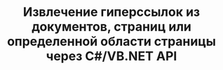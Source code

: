 ---
############################# Static ############################
layout: "auto-gen-gist"
draft: false
path: "ru/parser/net/extract/xltx/"
otherformats: DOC DOT DOCX DOCM DOTX DOTM TXT ODT OTT RTF PDF XHTML MHTML MD XML EPUB FB2 CHM XLS XLT XLSX XLSM XLSB XLTM ODS CSV OTS XLA XLAM PPT PPTX  PPS POT PPSX PPTM POTX PPSM ODP OTP PST OST EML EMLX MSG ONE 

############################# Head ############################
head_title: ".NET API для анализа и извлечения гиперссылок из документов, страниц или области страницы"
head_description: "GroupDocs.Parser .NET API позволяет программистам извлекать гиперссылки из документов, страниц или областей страниц PDF, DOCX, XLSX, CSV, PPTX, EML, MSG, EPUB и многих других."

############################# Header ############################
title: "Извлечение гиперссылок из документов, страниц или определенной области страницы через C#/VB.NET API"
description: "API GroupDocs.Parser .NET позволяет разработчикам программного обеспечения анализировать и извлекать гиперссылки из документов, страниц или страниц в форматах PDF, DOC, DOCX, PPT, PPTX, EML, MSG, XLS, XLSX, CSV, ODT, RTF, EPUB и многих других. документы."

######################### Download Button #######################
button:
    enable: true

############################# About ############################
about:
    enable: true
    title: "Как анализировать и извлекать гиперссылки из документов или страниц через .NET?"
    content: |
       Гиперссылка — это фрагмент текста, изображение или значок, который указывает на весь документ или на определенную часть документа. Использование гиперссылок позволяет пользователям переходить на веб-страницу или документ. Часто требуется извлечь гиперссылки из документа и использовать их для доступа к внешнему документу или веб-странице. GroupDocs.Parser .NET API — это увлекательный API для извлечения текста из документов, который предоставляет полную функциональность для реализации решений для извлечения текста и метаданных. Он поддерживает извлечение текста и гиперссылок из PDF, электронных писем, электронных книг, форматов Microsoft Office: Word (DOC, DOCX), PowerPoint (PPT, PPTX), Excel (XLS, XLSX), форматов LibreOffice и многих других. Он поддерживает несколько расширенных функций для анализа документов, извлечения простого и структурированного текста, поиска текста по ключевым словам, извлечения метаданных или изображений, контейнеров, а также вложений и многого другого. 

############################# content ############################
steps:
    enable: true
    block:
    - title_left: "Извлечение гиперссылок из документов XLTX через .NET"
      content_left: |
       GroupDocs.Parser .NET обеспечивает полную поддержку извлечения гиперссылок из документов XLTX. В следующем примере кода C# .NET показано, как извлечь гиперссылки внутри документа XLTX. 

      title_right: "Как извлечь гиперссылки"
      content_right: |
        * Создайте экземпляр [Парсера](https://apireference.groupdocs.com/parser/net/groupdocs.parser/parser)
        * Проверить документ на наличие поддержки извлечения гиперссылок
        * Извлечь гиперссылки из документа
        * Вызовите метод [GetHyperlinks](https://apireference.groupdocs.com/parser/net/groupdocs.parser/parser/methods/gethyperlinks), чтобы извлечь все гиперссылки из всего документа.
        * Итерация по гиперссылкам и печать URL-адреса гиперссылки

      gisthash: "35be3a09e0135c65be790c42c5c86d37"
      gistfile: "Extract_hyperlinks_form_documents.cs"

    - title_left: "Извлечь гиперссылки со страницы документов XLTX"
      content_left: |
       GroupDocs.Parser .NET позволяет разработчикам программного обеспечения извлекать гиперссылки из документов XLTX с помощью пары строк кода. В приведенном ниже коде C# .NET показано извлечение гиперссылок внутри документа XLTX. 

      title_right: "Извлечение гиперссылок через .NET"
      content_right: |
        * Создайте экземпляр [Парсера](https://apireference.groupdocs.com/parser/net/groupdocs.parser/parser)
        * Проверить документ на наличие поддержки извлечения гиперссылок
        * Get document info by calling [GetDocumentInfo](https://apireference.groupdocs.com/parser/net/groupdocs.parser/parser/methods/getdocumentinfo) 
        * Перебирать страницы и печатать номер страницы
        * Извлечь гиперссылки из документа
        * Вызовите метод [GetHyperlinks](https://apireference.groupdocs.com/parser/net/groupdocs.parser/parser/methods/gethyperlinks), чтобы извлечь все гиперссылки из всего документа.
        * Итерация по гиперссылкам и печать URL-адреса гиперссылки
     
      gisthash: "e71f8e39ba36ebf97034dfbf6fceeec1"
      gistfile: "hyperlinks_extraction_form_documents_page.cs"
      
    - title_left: "Извлечение гиперссылок из XLTX области страницы документов"
      content_left: |
       GroupDocs.Parser .NET API полностью поддерживает извлечение гиперссылок из документов XLTX с легкостью. В следующем примере кода .NET показано, как извлечь гиперссылки из области страницы документа XLTX.

      title_right: "Как извлечь гиперссылки с помощью .NET"
      content_right: |
        * Создайте экземпляр [Парсера](https://apireference.groupdocs.com/parser/net/groupdocs.parser/parser)
        * Проверить документ на наличие поддержки извлечения гиперссылок
        * Создайте параметры, которые используются для извлечения гиперссылок
        * Вызовите метод [GetHyperlinks](https://apireference.groupdocs.com/parser/net/groupdocs.parser/parser/methods/gethyperlinks), чтобы извлечь все гиперссылки из всего документа.
        * Итерация по гиперссылкам и печать URL-адреса гиперссылки
     
      gisthash: "eefbede6f391ea44ddb6901edb353950"
      gistfile: "hyperlinks_extraction_from__documents_page_area.cs"

    - title_left: "Системные Требования"
      content_left: |
        API GroupDocs.Assembly .NET поддерживаются на всех основных платформах и операционных системах. Полное руководство по системным требованиям можно найти на странице [системные требования](hhttps://docs.groupdocs.com/parser/net/system-requirements/). Перед выполнением приведенного ниже кода убедитесь, что на вашем компьютере установлены следующие предварительные компоненты. система:
        * Операционные системы: Microsoft Windows, Linux, MacOS
        * Среда разработки: Visual Studio, Xamarin, MonoDevelop и т. д.
        * Фреймворки: .NET Framework, .NET Standard, .NET Core, Mono
        * Получите последнюю версию API GroupDocs.Assembly .NET из [NuGet](https://www.nuget.org/packages/GroupDocs.parser/)
        
      title_right: "Зачем использовать GroupDocs.Assembly"
      content_right: |
        * Поддержка извлечения простого текста из любых поддерживаемых документов
        * Парсинг документов по пользовательским шаблонам.
        * Полностью поддерживает извлечение структурированного текста
        * Текстовый поиск по ключевому слову, а также регулярное выражение
        * Извлечение форматированного текста, метаданных, изображений, контейнеров и вложений.
        * Извлечение оглавления для некоторых поддерживаемых форматов документов.
        * Анализировать данные формы из PDF-документов.
        * Извлечение гиперссылок из документа

demos:
    enable: true


more_formats:
    enable: true


back_to_top:
    enable: true
---